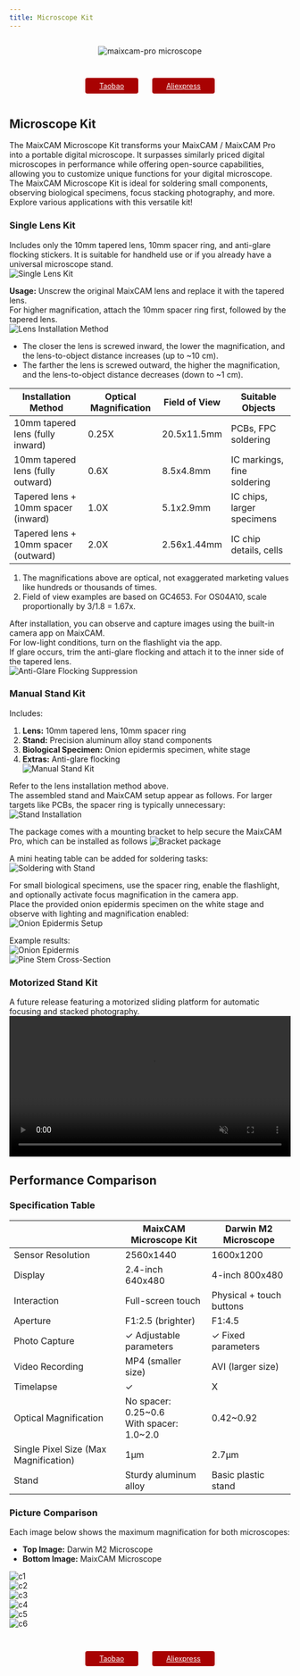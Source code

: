 ```yaml
---
title: Microscope Kit
---
```


<div style="width:100%; display:flex;justify-content: center;">

![maixcam-pro microscope](../../assets/maixcam/maixcam_microscope.png)

</div>


<div style="padding: 1em 0 0 0; display: flex; justify-content: center">
    <a target="_blank" style="margin: 1em;color: white; font-size: 0.9em; border-radius: 0.3em; padding: 0.5em 2em; background-color: #a80202" href="https://item.taobao.com/item.htm?id=878126152834">Taobao</a>
    <a target="_blank" style="margin: 1em;color: white; font-size: 0.9em; border-radius: 0.3em; padding: 0.5em 2em; background-color: #a80202" href="https://wiki.sipeed.com/store">Aliexpress</a>
</div>

## Microscope Kit

The MaixCAM Microscope Kit transforms your MaixCAM / MaixCAM Pro into a portable digital microscope. It surpasses similarly priced digital microscopes in performance while offering open-source capabilities, allowing you to customize unique functions for your digital microscope.  
The MaixCAM Microscope Kit is ideal for soldering small components, observing biological specimens, focus stacking photography, and more. Explore various applications with this versatile kit!

### Single Lens Kit

Includes only the 10mm tapered lens, 10mm spacer ring, and anti-glare flocking stickers. It is suitable for handheld use or if you already have a universal microscope stand.  
![Single Lens Kit](../../assets/maixcam/micro_lens.jpg)

**Usage:** Unscrew the original MaixCAM lens and replace it with the tapered lens.  
For higher magnification, attach the 10mm spacer ring first, followed by the tapered lens.  
![Lens Installation Method](../../assets/maixcam/micro_lens_install.jpg)

- The closer the lens is screwed inward, the lower the magnification, and the lens-to-object distance increases (up to ~10 cm).  
- The farther the lens is screwed outward, the higher the magnification, and the lens-to-object distance decreases (down to ~1 cm).  

| Installation Method               | Optical Magnification | Field of View | Suitable Objects          |
|-----------------------------------|-----------------------|---------------|---------------------------|
| 10mm tapered lens (fully inward)  | 0.25X                 | 20.5x11.5mm   | PCBs, FPC soldering       |
| 10mm tapered lens (fully outward) | 0.6X                  | 8.5x4.8mm     | IC markings, fine soldering|
| Tapered lens + 10mm spacer (inward)| 1.0X                  | 5.1x2.9mm     | IC chips, larger specimens|
| Tapered lens + 10mm spacer (outward)| 2.0X                 | 2.56x1.44mm   | IC chip details, cells    |

1. The magnifications above are optical, not exaggerated marketing values like hundreds or thousands of times.  
2. Field of view examples are based on GC4653. For OS04A10, scale proportionally by 3/1.8 = 1.67x.  

After installation, you can observe and capture images using the built-in camera app on MaixCAM.  
For low-light conditions, turn on the flashlight via the app.  
If glare occurs, trim the anti-glare flocking and attach it to the inner side of the tapered lens.  
![Anti-Glare Flocking Suppression](../../assets/maixcam/xiaoguang.jpg)

### Manual Stand Kit

Includes:  
1. **Lens:** 10mm tapered lens, 10mm spacer ring  
2. **Stand:** Precision aluminum alloy stand components  
3. **Biological Specimen:** Onion epidermis specimen, white stage  
4. **Extras:** Anti-glare flocking  
![Manual Stand Kit](../../assets/maixcam/focusing_stand_suit.jpg)

Refer to the lens installation method above.  
The assembled stand and MaixCAM setup appear as follows. For larger targets like PCBs, the spacer ring is typically unnecessary:  
![Stand Installation](../../assets/maixcam/stand_install.jpg)

The package comes with a mounting bracket to help secure the MaixCAM Pro, which can be installed as follows
![Bracket package](../../assets/maixcam/install_bracket.png)

A mini heating table can be added for soldering tasks:  
![Soldering with Stand](../../assets/maixcam/stand_solder.jpg)

For small biological specimens, use the spacer ring, enable the flashlight, and optionally activate focus magnification in the camera app.  
Place the provided onion epidermis specimen on the white stage and observe with lighting and magnification enabled:  
![Onion Epidermis Setup](../../assets/maixcam/stand_onion.jpg)

Example results:  
![Onion Epidermis](../../assets/maixcam/onion.jpg)  
![Pine Stem Cross-Section](../../assets/maixcam/pine.jpg)

### Motorized Stand Kit

A future release featuring a motorized sliding platform for automatic focusing and stacked photography.  
<video playsinline controls muted preload style="width:100%" src="../../assets/maixcam/micro_focus.mp4"></video> 

## Performance Comparison

### Specification Table

|               | **MaixCAM Microscope Kit** | **Darwin M2 Microscope** |
|---------------|-----------------------------|-------------------------------|
| Sensor Resolution | 2560x1440               | 1600x1200                     |
| Display         | 2.4-inch 640x480         | 4-inch 800x480                |
| Interaction     | Full-screen touch        | Physical + touch buttons      |
| Aperture        | F1:2.5 (brighter)        | F1:4.5                        |
| Photo Capture   | ✓ Adjustable parameters   | ✓ Fixed parameters            |
| Video Recording | MP4 (smaller size)       | AVI (larger size)             |
| Timelapse       | ✓                        | X                             |
| Optical Magnification | No spacer: 0.25~0.6<br>With spacer: 1.0~2.0 | 0.42~0.92 |
| Single Pixel Size (Max Magnification) | 1µm                   | 2.7µm                        |
| Stand           | Sturdy aluminum alloy    | Basic plastic stand           |

### Picture Comparison

Each image below shows the maximum magnification for both microscopes:  
- **Top Image:** Darwin M2 Microscope  
- **Bottom Image:** MaixCAM Microscope  

![c1](../../assets/maixcam/c1.jpg)  
![c2](../../assets/maixcam/c2.jpg)  
![c3](../../assets/maixcam/c3.jpg)  
![c4](../../assets/maixcam/c4.jpg)  
![c5](../../assets/maixcam/c5.jpg)  
![c6](../../assets/maixcam/c6.jpg)  



<div style="padding: 1em 0 0 0; display: flex; justify-content: center">
    <a target="_blank" style="margin: 1em;color: white; font-size: 0.9em; border-radius: 0.3em; padding: 0.5em 2em; background-color: #a80202" href="https://item.taobao.com/item.htm?id=878126152834">Taobao</a>
    <a target="_blank" style="margin: 1em;color: white; font-size: 0.9em; border-radius: 0.3em; padding: 0.5em 2em; background-color: #a80202" href="https://wiki.sipeed.com/store">Aliexpress</a>
</div>

